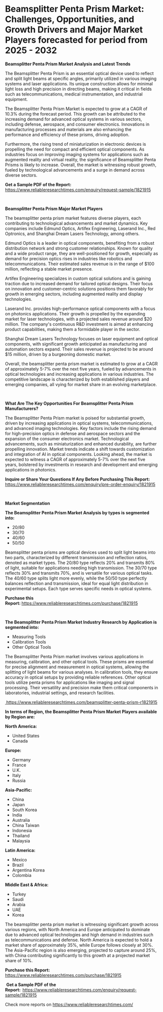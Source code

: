 <p><h1>Beamsplitter Penta Prism Market: Challenges, Opportunities, and Growth Drivers and Major Market Players forecasted for period from 2025 - 2032</h1></p><p><strong>Beamsplitter Penta Prism Market Analysis and Latest Trends</strong></p>
<p><p>The Beamsplitter Penta Prism is an essential optical device used to reflect and split light beams at specific angles, primarily utilized in various imaging systems and laser applications. Its unique construction allows for minimal light loss and high precision in directing beams, making it critical in fields such as telecommunications, medical instrumentation, and industrial equipment. </p><p>The Beamsplitter Penta Prism Market is expected to grow at a CAGR of 10.3% during the forecast period. This growth can be attributed to the increasing demand for advanced optical systems in various sectors, including defense, aerospace, and consumer electronics. Innovations in manufacturing processes and materials are also enhancing the performance and efficiency of these prisms, driving adoption. </p><p>Furthermore, the rising trend of miniaturization in electronic devices is propelling the need for compact and efficient optical components. As industries focus on improving imaging systems for applications such as augmented reality and virtual reality, the significance of Beamsplitter Penta Prisms is likely to increase. Overall, the market is witnessing robust growth, fueled by technological advancements and a surge in demand across diverse sectors.</p></p>
<p><strong>Get a Sample PDF of the Report:&nbsp;</strong> <a href="https://www.reliableresearchtimes.com/enquiry/request-sample/1821915?utm_campaign=2271&utm_medium=2&utm_source=Github&utm_content=ia&utm_term=18022025&utm_id=beamsplitter-penta-prism">https://www.reliableresearchtimes.com/enquiry/request-sample/1821915</a></p>
<p>&nbsp;</p>
<p><strong>Beamsplitter Penta Prism Major Market Players</strong></p>
<p><p>The beamsplitter penta prism market features diverse players, each contributing to technological advancements and market dynamics. Key companies include Edmund Optics, Artifex Engineering, Laserand Inc., Red Optronics, and Shanghai Dream Lasers Technology, among others.</p><p>Edmund Optics is a leader in optical components, benefiting from a robust distribution network and strong customer relationships. Known for quality and a wide product range, they are well-positioned for growth, especially as demand for precision optics rises in industries like robotics and telecommunications. Their estimated sales revenue is in the range of $100 million, reflecting a stable market presence.</p><p>Artifex Engineering specializes in custom optical solutions and is gaining traction due to increased demand for tailored optical designs. Their focus on innovation and customer-centric solutions positions them favorably for growth in emerging sectors, including augmented reality and display technologies.</p><p>Laserand Inc. provides high-performance optical components with a focus on photonics applications. Their growth is propelled by the expanding market for laser technologies, with a projected sales revenue around $20 million. The company's continuous R&D investment is aimed at enhancing product capabilities, making them a formidable player in the sector.</p><p>Shanghai Dream Lasers Technology focuses on laser equipment and optical components, with significant growth anticipated as manufacturing and automation sectors expand. Their sales revenue is projected to be around $15 million, driven by a burgeoning domestic market.</p><p>Overall, the beamsplitter penta prism market is estimated to grow at a CAGR of approximately 5-7% over the next five years, fueled by advancements in optical technologies and increasing applications in various industries. The competitive landscape is characterized by both established players and emerging companies, all vying for market share in an evolving marketplace.</p></p>
<p>&nbsp;</p>
<p><strong>What Are The Key Opportunities For Beamsplitter Penta Prism Manufacturers?</strong></p>
<p><p>The Beamsplitter Penta Prism market is poised for substantial growth, driven by increasing applications in optical systems, telecommunications, and advanced imaging technologies. Key factors include the rising demand for high-precision optics in defense and aerospace sectors and the expansion of the consumer electronics market. Technological advancements, such as miniaturization and enhanced durability, are further propelling innovation. Market trends indicate a shift towards customization and integration of AI in optical components. Looking ahead, the market is expected to witness a CAGR of approximately 5-7% over the next five years, bolstered by investments in research and development and emerging applications in photonics.</p></p>
<p><strong>Inquire or Share Your Questions If Any Before Purchasing This Report:</strong> <a href="https://www.reliableresearchtimes.com/enquiry/pre-order-enquiry/1821915?utm_campaign=2271&utm_medium=2&utm_source=Github&utm_content=ia&utm_term=18022025&utm_id=beamsplitter-penta-prism">https://www.reliableresearchtimes.com/enquiry/pre-order-enquiry/1821915</a></p>
<p>&nbsp;</p>
<p><strong>Market Segmentation</strong></p>
<p><strong>The Beamsplitter Penta Prism Market Analysis by types is segmented into:</strong></p>
<p><ul><li>20/80</li><li>30/70</li><li>40/60</li><li>50/50</li></ul></p>
<p><p>Beamsplitter penta prisms are optical devices used to split light beams into two parts, characterized by different transmission and reflection ratios, denoted as market types. The 20/80 type reflects 20% and transmits 80% of light, suitable for applications needing high transmission. The 30/70 type reflects 30% and transmits 70%, and is versatile for various optical tasks. The 40/60 type splits light more evenly, while the 50/50 type perfectly balances reflection and transmission, ideal for equal light distribution in experimental setups. Each type serves specific needs in optical systems.</p></p>
<p><strong>Purchase this Report:&nbsp;</strong><a href="https://www.reliableresearchtimes.com/purchase/1821915?utm_campaign=2271&utm_medium=2&utm_source=Github&utm_content=ia&utm_term=18022025&utm_id=beamsplitter-penta-prism">https://www.reliableresearchtimes.com/purchase/1821915</a></p>
<p>&nbsp;</p>
<p><strong>The Beamsplitter Penta Prism Market Industry Research by Application is segmented into:</strong></p>
<p><ul><li>Measuring Tools</li><li>Calibration Tools</li><li>Other Optical Tools</li></ul></p>
<p><p>The Beamsplitter Penta Prism market involves various applications in measuring, calibration, and other optical tools. These prisms are essential for precise alignment and measurement in optical systems, allowing the splitting of light beams for various analyses. In calibration tools, they ensure accuracy in optical setups by providing reliable references. Other optical tools utilize penta prisms for applications like imaging and signal processing. Their versatility and precision make them critical components in laboratories, industrial settings, and research facilities.</p></p>
<p><a href="https://www.reliableresearchtimes.com/beamsplitter-penta-prism-r1821915?utm_campaign=2271&utm_medium=2&utm_source=Github&utm_content=ia&utm_term=18022025&utm_id=beamsplitter-penta-prism">&nbsp;https://www.reliableresearchtimes.com/beamsplitter-penta-prism-r1821915</a></p>
<p><strong>In terms of Region, the Beamsplitter Penta Prism Market Players available by Region are:</strong></p>
<p>
    <p> <strong> North America: </strong>
        <ul>
            <li>United States</li>
            <li>Canada</li>
        </ul>
        </p> 
    <p> <strong> Europe: </strong>
        <ul>
            <li>Germany</li>
            <li>France</li>
            <li>U.K.</li>
            <li>Italy</li>
            <li>Russia</li>
        </ul>
        </p> 
    <p> <strong> Asia-Pacific: </strong>
        <ul>
            <li>China</li>
            <li>Japan</li>
            <li>South Korea</li>
            <li>India</li>
            <li>Australia</li>
            <li>China Taiwan</li>
            <li>Indonesia</li>
            <li>Thailand</li>
            <li>Malaysia</li>
        </ul>
        </p> 
    <p> <strong> Latin America: </strong>
        <ul>
            <li>Mexico</li>
            <li>Brazil</li>
            <li>Argentina Korea</li>
            <li>Colombia</li>
        </ul>
        </p> 
    <p> <strong> Middle East & Africa: </strong>
        <ul>
            <li>Turkey</li>
            <li>Saudi</li>
            <li>Arabia</li>
            <li>UAE</li>
            <li>Korea</li>
        </ul>
    </p>
    </p>
<p><p>The beamsplitter penta prism market is witnessing significant growth across various regions, with North America and Europe anticipated to dominate due to advanced optical technologies and high demand in industries such as telecommunications and defense. North America is expected to hold a market share of approximately 35%, while Europe follows closely at 30%. The Asia-Pacific region is also emerging, projected to capture around 25%, with China contributing significantly to this growth at a projected market share of 10%.</p></p>
<p><strong>Purchase this Report: </strong><a href="https://www.reliableresearchtimes.com/purchase/1821915?utm_campaign=2271&utm_medium=2&utm_source=Github&utm_content=ia&utm_term=18022025&utm_id=beamsplitter-penta-prism">https://www.reliableresearchtimes.com/purchase/1821915</a></p>
<p>&nbsp;<strong>Get a Sample PDF of the Report:&nbsp;&nbsp;</strong><a href="https://www.reliableresearchtimes.com/enquiry/request-sample/1821915?utm_campaign=2271&utm_medium=2&utm_source=Github&utm_content=ia&utm_term=18022025&utm_id=beamsplitter-penta-prism">https://www.reliableresearchtimes.com/enquiry/request-sample/1821915</a></p>
<p><strong></strong></p>
<p>Check more reports on <a href="https://www.reliableresearchtimes.com/?utm_campaign=2271&utm_medium=2&utm_source=Github&utm_content=ia&utm_term=18022025&utm_id=beamsplitter-penta-prism">https://www.reliableresearchtimes.com/</a></p>